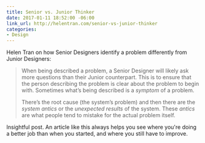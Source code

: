 ```yaml
---
title: Senior vs. Junior Thinker
date: 2017-01-11 18:52:00 -06:00
link_url: http://helentran.com/senior-vs-junior-thinker
categories:
- Design
---
```


Helen Tran on how Senior Designers identify a problem differently from Junior Designers:

> When being described a problem, a Senior Designer will likely ask more questions than their Junior counterpart. This is to ensure that the person describing the problem is clear about the problem to begin with. Sometimes what’s being described is a *symptom* of a problem.
>
> There’s the root cause (the system’s problem) and then there are the *system antics* or the *unexpected results* of the system. These *antics* are what people tend to mistake for the actual problem itself.

Insightful post. An article like this always helps you see where you're doing a better job than when you started, and where you still have to improve.
